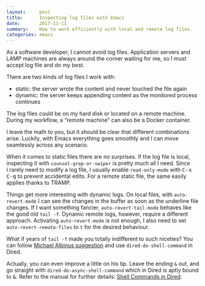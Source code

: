 ```yaml
---
layout:     post
title:      Inspecting log files with Emacs
date:       2017-11-11
summary:    How to work efficiently with local and remote log files.
categories: emacs
---
```


As a software developer, I cannot avoid log files. Application servers and LAMP
machines are always around the corner waiting for me, so I must accept log file
and do my best.

There are two kinds of log files I work with:

- static: the server wrote the content and never touched the file again
- dynamic: the server keeps appending content as the monitored process continues

The log files could be on my hard disk or located on a remote machine. During my
workflow, a “remote machine” can also be a Docker container.

I leave the math to you, but it should be clear that different combinations
arise. Luckily, with Emacs everything goes smoothly and I can move seamlessly
across any scenario.

When it comes to static files there are no surprises. If the log file is local,
inspecting it with `counsel-grep-or-swiper` is pretty much all I need. Since
I rarely need to modify a log file, I usually enable `read-only-mode` with
<kbd>C-x C-q</kbd> to prevent accidental edits. For a remote static file, the
same easily applies thanks to TRAMP.

Things get more interesting with dynamic logs. On local files, with
`auto-revert-mode` I can see the changes in the buffer as soon as the underline
file changes. If I want something fancier, `auto-revert-tail-mode` behaves like
the good old `tail -f`. Dynamic remote logs, however, require a different
approach. Activating `auto-revert-mode` is not enough, I also need to set
`auto-revert-remote-files` to `t` for the desired behaviour.

What if years of `tail -f` made you totally indifferent to such niceties?  You
can follow [Michael Albinus
suggestion](https://emacs.stackexchange.com/a/15213/5514) and use
`dired-do-shell-command` in Dired.

Actually, you can even improve a little on his tip. Leave the ending `&` out,
and go straight with `dired-do-async-shell-command` which in Dired is aptly
bound to <kbd>&</kbd>. Refer to the manual for further details: [Shell Commands
in
Dired](https://www.gnu.org/software/emacs/manual/html_node/emacs/Shell-Commands-in-Dired.html).
